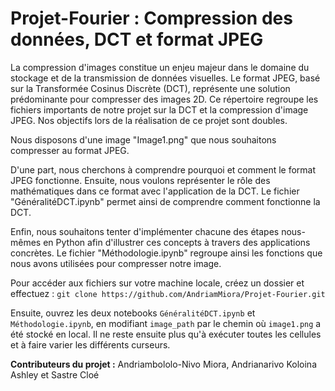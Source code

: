 # Projet-Fourier : Compression des données, DCT et format JPEG

La compression d'images constitue un enjeu majeur dans le domaine du stockage et de la transmission de données visuelles. Le format JPEG, basé sur la Transformée Cosinus Discrète (DCT), représente une solution prédominante pour compresser des images 2D. Ce répertoire regroupe les fichiers importants de notre projet sur la DCT et la compression d'image JPEG. Nos objectifs lors de la réalisation de ce projet sont doubles.

Nous disposons d'une image "Image1.png" que nous souhaitons compresser au format JPEG.

D'une part, nous cherchons à comprendre pourquoi et comment le format JPEG fonctionne. Ensuite, nous voulons représenter le rôle des mathématiques dans ce format avec l'application de la DCT. Le fichier "GénéralitéDCT.ipynb" permet ainsi de comprendre comment fonctionne la DCT.

Enfin, nous souhaitons tenter d'implémenter chacune des étapes nous-mêmes en Python afin d'illustrer ces concepts à travers des applications concrètes. Le fichier "Méthodologie.ipynb" regroupe ainsi les fonctions que nous avons utilisées pour compresser notre image.


Pour accéder aux fichiers sur votre machine locale, créez un dossier et effectuez : `git clone https://github.com/AndriamMiora/Projet-Fourier.git`

Ensuite, ouvrez les deux notebooks `GénéralitéDCT.ipynb` et `Méthodologie.ipynb`, en modifiant `image_path` par le chemin où `image1.png` a été stocké en local. Il ne reste ensuite plus qu'à exécuter toutes les cellules et à faire varier les différents curseurs.

**Contributeurs du projet :** Andriambololo-Nivo Miora, Andrianarivo Koloina Ashley et Sastre Cloé
